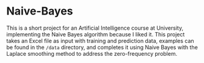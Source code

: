 # Naive-Bayes

This is a short project for an Artificial Intelligence course at University, implementing the Naive Bayes algorithm because I liked it. This project takes an Excel file as input with training and prediction data, examples can be found in the `/data` directory, and completes it using Naive Bayes with the Laplace smoothing method to address the zero-frequency problem.